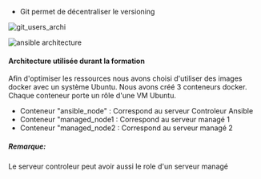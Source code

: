 - Git permet de décentraliser le versioning 

![git_users_archi](/testgitessai/scenarios/git_training_part1/assets/git_users_archi.png)

![ansible architecture](/devopsteam/scenarios/ansible_training_part1/assets/ansible_architecture.png)

#### Architecture utilisée durant la formation
Afin d'optimiser les ressources nous avons choisi d'utiliser des images docker avec un système Ubuntu. 
Nous avons créé 3 conteneurs docker. Chaque conteneur porte un rôle d'une VM Ubuntu.

- Conteneur "ansible_node" : Correspond au serveur Controleur Ansible
- Conteneur "managed_node1 : Correspond au serveur managé 1
- Conteneur "managed_node2 : Correspond au serveur managé 2

##### *Remarque:*
Le serveur controleur peut avoir aussi le role d'un serveur managé 
